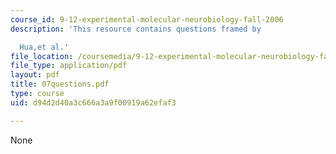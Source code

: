 ```yaml
---
course_id: 9-12-experimental-molecular-neurobiology-fall-2006
description: 'This resource contains questions framed by

  Hua,et al.'
file_location: /coursemedia/9-12-experimental-molecular-neurobiology-fall-2006/d94d2d40a3c666a3a9f00919a62efaf3_07questions.pdf
file_type: application/pdf
layout: pdf
title: 07questions.pdf
type: course
uid: d94d2d40a3c666a3a9f00919a62efaf3

---
```

None